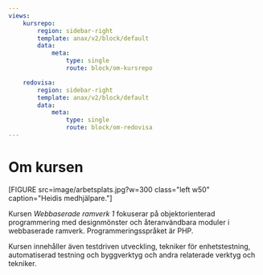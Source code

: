 ```yaml
---
views:
    kursrepo:
        region: sidebar-right
        template: anax/v2/block/default
        data:
            meta:
                type: single
                route: block/om-kursrepo

    redovisa:
        region: sidebar-right
        template: anax/v2/block/default
        data:
            meta:
                type: single
                route: block/om-redovisa
---
```

Om kursen
=========================

[FIGURE src=image/arbetsplats.jpg?w=300 class="left w50" caption="Heidis medhjälpare."]

Kursen *Webbaserade ramverk 1* fokuserar på objektorienterad programmering med designmönster och återanvändbara moduler i webbaserade ramverk. Programmeringsspråket är PHP.

Kursen innehåller även testdriven utveckling, tekniker för enhetstestning, automatiserad testning och byggverktyg och andra relaterade verktyg och tekniker.
